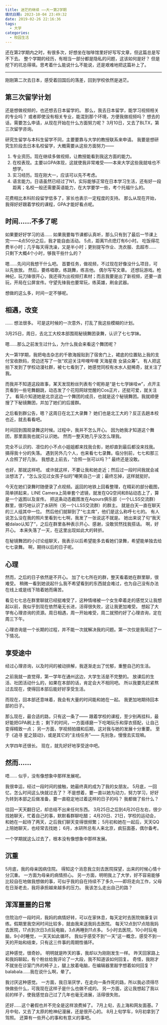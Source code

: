 ```yaml
---
title: 迷茫的继续 ——大一第2学期
填坑日期: 2023-10-04 23:49:32
date: 2019-02-26 22:16:36
tags:
  - 大学
categories:
  - 校园生活
---
```


还在第2学期内之时，有很多次，好想坐在咖啡馆里好好写写文章，但这篇总是写不下去。
整个学期的经历，有相当一部分都是隐私的问题，这该如何是好？
但是挖下的坑总得填。思考着什么能说什么不能说，还是艰难地把这篇补上了。

* * *

刚刚第二次去日本，感受着回国后的落差，回到学校依然是迷茫。

## 第三次留学计划

还是想做视频的，也还想去日本留学的。
那么，我去日本留学，能学习视频相关的专业吗？
或者即使没有相关专业，能混到那个环境，方便我做视频吗？
想去的话，需要怎么申请，从现在开始在什么方面努力呢？
3月10日，又去了BLTX，第三次留学咨询。

研究生留学与本科生留学不同，主要要靠与大学的教授联系来申请。
我要是想研究生阶段去日本名校留学，大概需要从这些方面努力——

1. 专业资历。现在继续多做视频，让教授能看到我这方面的能力。
2. 在校表现。主要以GPA体现，这就使我非常难受——本来大学这些我就啥也不想学。
3. 实习经历。现在刚大一，应该可以先不考虑。
4. 语言能力。日语虽然已经过了N1，实际能够正常在日本学习生活，还有好一段距离；名校一般还需要英语能力，在大学要学一些，考个托福什么的。

花费相比本科阶段留学低多了，家长也表示一定程度的支持。
那么从现在开始，我得好好跟着学校的课程，GPA才能好看点呢。

## 时间……不多了呢

如果要好好学习的话……
如果我要每节课都认真听，那么只有到了最后一节课上完——4点50分之后，我才能自由活动。
5点，距离11点熄灯有6小时。
吃饭得花费半小时；几乎每天得洗澡，又是半小时；更别提写作业、洗衣服、去超市……
只剩下大概4个小时，够我干些什么的？

嗯……先问问我想干什么吧。
首要任务，做视频，不过现在好像没什么项目，可以先放放。
然后，要练唱歌，练跳舞，练吉他。
偶尔写写文章。
还想玩游戏。枪神纪，玩刀锋很开心，我还得为出视频打素材；而且我要是出了新视频，还要一直玩，开局在公屏宣传。守望先锋我也要常玩，练英雄，刷金武器。

想做的这么多，时间一定不够呢。

## 相遇，改变

……
想法很多。
可是这时候的一次意外，打乱了我这些模糊的计划。

3月25日，周日，去北工大校本部围观秘镜舞团录舞，认识了七七学妹。

嗯……那么之前发生过什么，为什么我会来看这个舞团呢？

大一第1学期，我把电击杂志的千歌海报贴到了宿舍门上，裙底的位置贴上我的支付宝收款码，旁边还写了一张“欢迎关注哔哩哔哩 天海星夜 女装众筹”。
有人把这拍下发到了学校动漫社群，被七七看到了，她感觉同校有水水人挺稀奇，就关注了我。

而我并不知道这段故事，某天发现粉丝列表有个昵称是“是七七学妹哇w”，点开主页看到一些宅舞翻跳，动态发了个花阳网球觉醒的Cos正片，还挺可爱，就关注了。
看简介知道她是北京这边一个舞团的成员，也就是这个秘镜舞团。我就顺便搜了下秘镜舞团，并加了她们的后援群。

之后看到群公告，嗯？这周日在北工大录舞？
她们也是北工大的？反正去趟本校也近，就去看看吧。

时间回到围观录舞这时候。过程中，我并不怎么开心。
因为她我才知道这个舞团，那里面我也就只认识她。
然而一整天她几乎没怎么理我。

完全不认识的、凛位的小不点小姐姐都来找我合影，她却直到最后都没来找我。
搞得我十分的失落。
遇到另外几个人，也来看七七录舞。临分别前，七七和那三人合照了好几张。
我想走上前去，“合照一张可以吗？”
最终还是没敢。

也好，那就这样吧。
或许就这样，不要让我和她走近；然后过一段时间我就会减淡想法了，“怎么没见过女孩子似的”嘲笑自己一波；最终忘掉，这样就挺好。

今天在她们录舞时随便录了点视频。返回的地铁上回看整理，在精彩的部分截图，简单拼起来，LINE Camera上简单套个滤镜，就发在QQ空间和B站动态上了，算是一个返图以及宣传。
把这条动态截图发在Aqours俱乐部（一个LLSS交流群）群里，很巧地认识了水研所（另一个LLSS交流群）的群主。
就是白天一直在聊天的三人组其中一位。
然后他们就聊到了“七主席”，他们是这么称呼七七的。
有人说怎么没在我的照片里看到七七啊，我发了一张说这不就是。
她出来说了句“我天 被dalao认知了”，之后在群里各种表示开心、感谢，没敢贸然找我搭话。
啊，好开心。
本来失落了一天，在这里出现如此大的转折。

在秘镜舞团的小讨论组聊天，我表示以后希望能多去看她们录舞，希望能单独去给七七录舞。
啊，期待以后的日子呢。

## 心理

然而，之后的日子依然是不开心。
加了七七所在的群，整天看着她在群里聊，很难受。
稍微一看到她说起什么我不希望看到的东西就会难过，也为自己没有办法在线上或是线下陪着她而痛苦。

看见七七总在群里聊就已经挺难受了，这种情绪被一个女生牵着走的感觉又让我想起以前，我似乎到现在依然毫无长进，活得很失败，这让我更加难受。
想起了大学有心理咨询的资源。周日相遇，周一开始难受，周二就预约好了心理咨询，定在周三下午。

心理咨询是一个长期的过程，并不能一次就解决我的问题。第一次仅是我简述了一下情况。

## 享受途中

经过心理咨询，以及时间的被动排解，我逐渐走出了忧郁，重整自己的生活。

之前我就一直觉得，第一学年在通州这边，大学生活是不完整的。
放课后的生活、社团活动什么的，如果在本部的话，肯定会大不相同吧。
所以我要先赶紧熬过去现在，使得回本部后能好好享受生活。

而现在，回本部还意味着，我会有大量的时间能和她在一起。
我更加地期待回本部的日子。

那么现在，最合适的路，只有这一条了——
跟着学校的课程，至少别再挂科，最好能把GPA刷上去；
剩下的时间，一方面琢磨一下吃喝玩乐和穿衣搭配，让自己变得精致一点；
另一方面，学视频拍摄和后期，这对我与她的发展十分重要。
至于《追寻 星之鼓动》，或是其它的“主线任务”——
先别急，慢慢去实现嘛。

大学四年还很长。
现在，就先好好地享受途中吧。

## 然而……

唔……
似乎，没有像想象中那样发展呢。

我很幸运，经过一段时间的接触，她最终真的成为了我的女朋友。
5月底，一回忆，怎么时间这么快就过去了？
不是想着，要一直以她为动力，努力学习，好好为转到本部之后做准备，要一直稳定地过着这样的日子的吗？
我都做了些什么？

往回一天天翻日记，却总结不出来任何东西。
3月25日之后到4月20日左右，很少找她聊天，忙着自己的事，默默看群聊吃醋；
4月20日、21日，学校的运动会，和她在一起待了两天，之后我们聊天变得很频繁；
5月初和她在一起后，天天QQ上陪她聊天，也经常去找她；
6月，水研所总有人来北京，疯狂面基，偶尔备考。

一个学期就这么过去了，根本没有像想象中那样发展。

## 沉重

5月底，我的母亲因病住院。
得知这个消息我立刻去医院探望，出来的时候心情十分沉重。
一方面为母亲的病情担心。
另一方面，明明我上了大学，好不容易能够比较自在地做我想做的事，可似乎我的自在持续不了多久——即将走向工作，父母在日渐老去，我将承担越来越多的压力。
我该怎么走出自己的路？

## 浑浑噩噩的日常

住院治疗一段时间，我妈的病情好转，可以在家休息，每天定时去医院做康复训练。假期里我空闲时间比较多，就由我来送我妈去医院。
每天12点到17点陪我妈去医院，17点到次日3点玩电脑，3点再睡到11点多。
5小时去医院，10小时玩电脑，9小时睡觉，一天天如此循环。
我似乎感受不到“一天”这一概念，感受不到一天的开始和结束，只有这三件事的周期性循环。

这种感觉，很奇妙。
明明就是昨天的事，我却以为刚刚发生一样。
昨天回家路上和我妈聊起，有个粉丝给我评论了一大段，我不知道该如何回复。
奇怪，我刚才不就坐在诊室门外的椅子上，腿上放着电脑，在编辑器里敲字想着如何回复？
balabala……我在说什么啊，晕了。

我讨厌这种感觉。
一方面，我日渐厌学，在走向一条作死的路，所以我必须得尽快做些什么，可我现在这样子是什么也做不成的。
另一方面，这让我想起了我以前的样子，使我感觉自己过了几年也毫无进展，活得很失败。

还好……这个暑假也并不完全是这样浪费掉了。
7月上旬，去上海和网友面基。7月中旬，又去了太原的枪神纪漫展，还是很开心的。
8月上旬学车，9月初拿到了驾照。
还算有一些开心的事和有意义的事吧。
